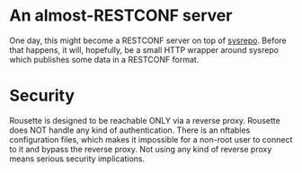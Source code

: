 # An almost-RESTCONF server

One day, this might become a RESTCONF server on top of [sysrepo](https://www.sysrepo.org/).
Before that happens, it will, hopefully, be a small HTTP wrapper around sysrepo which publishes some data in a RESTCONF format.

# Security

Rousette is designed to be reachable ONLY via a reverse proxy. Rousette does NOT handle any kind of authentication.
There is an nftables configuration files, which makes it impossible for a non-root user to connect to it and bypass the
reverse proxy. Not using any kind of reverse proxy means serious security implications.
